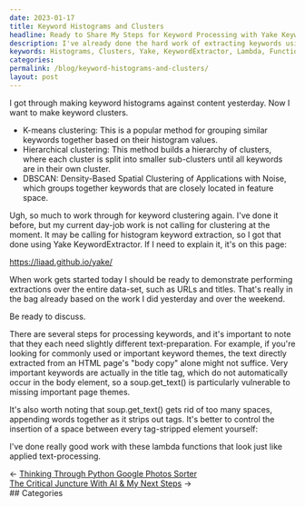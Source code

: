 ```yaml
---
date: 2023-01-17
title: Keyword Histograms and Clusters
headline: Ready to Share My Steps for Keyword Processing with Yake KeywordExtractor!
description: I've already done the hard work of extracting keywords using the Yake KeywordExtractor, and now I'm ready to discuss extracting them from the entire dataset. I've also used lambda functions to control the insertion of spaces between each tag-stripped element, and I'm eager to share the steps I've taken for keyword processing. Click here to read more!
keywords: Histograms, Clusters, Yake, KeywordExtractor, Lambda, Functions, Tag-Stripped, Element, Processing, Extractions, Dataset, Spaces
categories: 
permalink: /blog/keyword-histograms-and-clusters/
layout: post
---
```



I got through making keyword histograms against content yesterday. Now I want
to make keyword clusters.

- K-means clustering: This is a popular method for grouping similar keywords
  together based on their histogram values.
- Hierarchical clustering: This method builds a hierarchy of clusters, where
  each cluster is split into smaller sub-clusters until all keywords are in
  their own cluster.
- DBSCAN: Density-Based Spatial Clustering of Applications with Noise, which
  groups together keywords that are closely located in feature space.

Ugh, so much to work through for keyword clustering again. I've done it before,
but my current day-job work is not calling for clustering at the moment. It may
be calling for histogram keyword extraction, so I got that done using Yake
KeywordExtractor. If I need to explain it, it's on this page:

https://liaad.github.io/yake/

When work gets started today I should be ready to demonstrate performing
extractions over the entire data-set, such as URLs and titles. That's really in
the bag already based on the work I did yesterday and over the weekend.

Be ready to discuss.

There are several steps for processing keywords, and it's important to note
that they each need slightly different text-preparation. For example, if you're
looking for commonly used or important keyword themes, the text directly
extracted from an HTML page's "body copy" alone might not suffice. Very
important keywords are actually in the title tag, which do not automatically
occur in the body element, so a soup.get_text() is particularly vulnerable to
missing important page themes.

It's also worth noting that soup.get_text() gets rid of too many spaces,
appending words together as it strips out tags. It's better to control the
insertion of a space between every tag-stripped element yourself:

I've done really good work with these lambda functions that look just like
applied text-processing.


<div class="post-nav"><div class="post-nav-prev"><span class="arrow">&larr;&nbsp;</span><a href="thinking-through-python-google-photos-sorter">Thinking Through Python Google Photos Sorter</a></div><div class="post-nav-next"><a href="the-critical-juncture-with-ai-my-next-steps">The Critical Juncture With AI & My Next Steps</a><span class="arrow">&nbsp;&rarr;</span></div></div>
## Categories

<ul></ul>